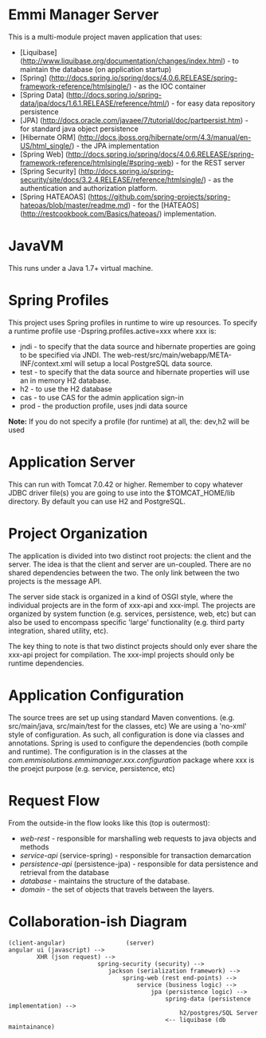 Emmi Manager Server 
=================================
This is a multi-module project maven application that uses:

* [Liquibase] (http://www.liquibase.org/documentation/changes/index.html) - to maintain the database (on application startup)
* [Spring] (http://docs.spring.io/spring/docs/4.0.6.RELEASE/spring-framework-reference/htmlsingle/) - as the IOC container
* [Spring Data] (http://docs.spring.io/spring-data/jpa/docs/1.6.1.RELEASE/reference/html/) - for easy data repository persistence
* [JPA] (http://docs.oracle.com/javaee/7/tutorial/doc/partpersist.htm) - for standard java object persistence
* [Hibernate ORM] (http://docs.jboss.org/hibernate/orm/4.3/manual/en-US/html_single/) - the JPA implementation
* [Spring Web] (http://docs.spring.io/spring/docs/4.0.6.RELEASE/spring-framework-reference/htmlsingle/#spring-web) - 
    for the REST server
* [Spring Security] (http://docs.spring.io/spring-security/site/docs/3.2.4.RELEASE/reference/htmlsingle/) - 
    as the authentication and authorization platform.
* [Spring HATEAOAS] (https://github.com/spring-projects/spring-hateoas/blob/master/readme.md) - 
    for the [HATEAOS] (http://restcookbook.com/Basics/hateoas/) implementation.

JavaVM
=================================
This runs under a Java 1.7+ virtual machine.


Spring Profiles
=================================
This project uses Spring profiles in runtime to wire up resources.
To specify a runtime profile use -Dspring.profiles.active=xxx where xxx is:

* jndi - to specify that the data source and hibernate properties are going to be specified via JNDI. The 
  web-rest/src/main/webapp/META-INF/context.xml will setup a local PostgreSQL data source.
* test - to specify that the data source and hibernate properties will use an in memory H2 database.
* h2 - to use the H2 database
* cas - to use CAS for the admin application sign-in
* prod - the production profile, uses jndi data source

__Note:__ If you do not specify a profile (for runtime) at all, the: dev,h2 will be used

Application Server
=================================
This can run with Tomcat 7.0.42 or higher. Remember to copy whatever JDBC driver file(s) you are
going to use into the $TOMCAT_HOME/lib directory. By default you can use H2 and PostgreSQL.

Project Organization
=================================
The application is divided into two distinct root projects: the client and the server. The idea is that the
client and server are un-coupled. There are no shared dependencies between the two. The only link between
the two projects is the message API.

The server side stack is organized in a kind of OSGI style, where the individual projects are in the form of
xxx-api and xxx-impl. The projects are organized by system function (e.g. services, persistence, web, etc) but can 
also be used to encompass specific 'large' functionality (e.g. third party integration, shared utility, etc).

The key thing to note is that two distinct projects should only ever share the xxx-api project for compilation.
The xxx-impl projects should only be runtime dependencies.

Application Configuration
=================================
The source trees are set up using standard Maven conventions. (e.g. src/main/java, src/main/test for the classes, etc) 
We are using a 'no-xml' style of configuration. As such, all configuration is done via classes and annotations.
Spring is used to configure the dependencies (both compile and runtime). The configuration is in the classes at
the _com.emmisolutions.emmimanager.xxx.configuration_ package where xxx is the proejct purpose (e.g. service, persistence, etc)

Request Flow
=================================
From the outside-in the flow looks like this (top is outermost):

* _web-rest_ - responsible for marshalling web requests to java objects and methods
* _service-api_ (service-spring) - responsible for transaction demarcation
* _persistence-api_ (persistence-jpa) - responsible for data persistence and retrieval from the database
* _database_ - maintains the structure of the database.
* _domain_ - the set of objects that travels between the layers.

Collaboration-ish Diagram
=================================
    (client-angular)                 (server)
    angular ui (javascript) --> 
            XHR (json request) --> 
                             spring-security (security) --> 
                                jackson (serialization framework) --> 
                                    spring-web (rest end-points) --> 
                                        service (business logic) --> 
                                            jpa (persistence logic) --> 
                                                spring-data (persistence implementation) --> 
                                                    h2/postgres/SQL Server 
                                                <-- liquibase (db maintainance)
